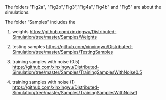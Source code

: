 The folders "Fig2a", "Fig2b","Fig3","Fig4a","Fig4b" and "Fig5" are about the simulations.

The folder “Samples” includes the

1) weights https://github.com/xinxingwu/Distributed-Simulation/tree/master/Samples/Weights

2) testing samples https://github.com/xinxingwu/Distributed-Simulation/tree/master/Samples/TestingSamples

3) training samples with noise (0.5) https://github.com/xinxingwu/Distributed-Simulation/tree/master/Samples/TrainingSamplesWithNoise0.5

4) training samples with noise (1) https://github.com/xinxingwu/Distributed-Simulation/tree/master/Samples/TrainingSamplesWithNoise1
